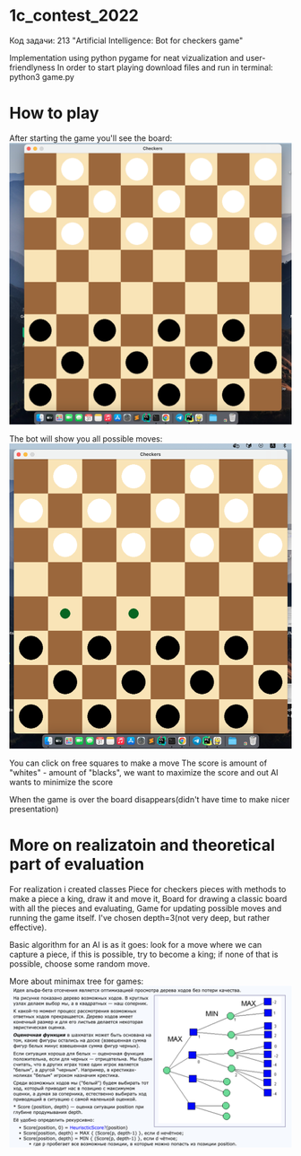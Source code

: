 # 1c_contest_2022
Код задачи: 213 "Artificial Intelligence: Bot for checkers game"

Implementation using python pygame for neat vizualization and user-friendlyness
In order to start playing download files and run in terminal:
python3 game.py

# How to play
After starting the game you'll see the board:
![alt text](https://github.com/AnnaRemi/1c_contest/blob/main/board.png)

The bot will show you all possible moves:
![alt text](https://github.com/AnnaRemi/1c_contest/blob/main/proposing%20posible%20moves.png)

You can click on free squares to make a move
The score is amount of "whites" - amount of "blacks", we want to maximize the score and out AI wants to minimize the score

When the game is over the board disappears(didn't have time to make nicer presentation)

# More on realizatoin and theoretical part of evaluation

For realization i created classes Piece for checkers pieces with methods to make a piece a king, draw it and move it,
Board for drawing a classic board with all the pieces and evaluating,
Game for updating possible moves and running the game itself. I've chosen depth=3(not very deep, but rather effective).

Basic algorithm for an AI is as it goes: look for a move where we can capture a piece, if this is possible, try to become a king; if none of that is possible, choose some random move.


More about minimax tree for games:
![alt text](https://github.com/AnnaRemi/1c_contest/blob/main/minimax_tree.png)

